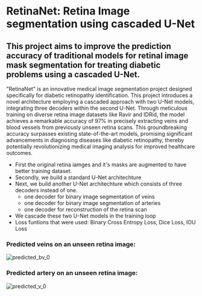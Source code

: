 # RetinaNet: Retina Image segmentation using cascaded U-Net
## This project aims to improve the prediction accuracy of traditional models for retinal image mask segmentation for treating diabetic problems using a cascaded U-Net.
"RetinaNet" is an innovative medical image segmentation project designed specifically for diabetic retinopathy identification. This project introduces a novel architecture employing a cascaded approach with two U-Net models, integrating three decoders within the second U-Net. Through meticulous training on diverse retina image datasets like Ravir and IDRid, the model achieves a remarkable accuracy of 97% in precisely extracting veins and blood vessels from previously unseen retina scans. This groundbreaking accuracy surpasses existing state-of-the-art models, promising significant advancements in diagnosing diseases like diabetic retinopathy, thereby potentially revolutionizing medical imaging analysis for improved healthcare outcomes.

* First the original retina iamges and it's masks are augmented to have better training dataset.
* Secondly, we build a standard U-Net architechture
* Next, we build another U-Net architechture which consists of three decoders instead of one.
   * one decoder for binary image segmentation of veins
   * one decoder for binary image segmentation of arteries
   * one decoder for reconstruction of the retina scan
* We cascade these two U-Net models in the training loop
* Loss funtions that were used: Binary Cross Entropy Loss, Dice Loss, IOU Loss 

### Predicted veins on an unseen retina image:
![predicted_bv_0](https://github.com/foyie/Retina-Image-segmentation-using-cascaded-U-Net/assets/89987028/afb441a4-9c79-43e9-9959-ece8439f8810)

### Predicted artery on an unseen retina image:
![predicted_v_0](https://github.com/foyie/Retina-Image-segmentation-using-cascaded-U-Net/assets/89987028/9630484b-9c56-4a28-88d2-4ab1f0f43657)

